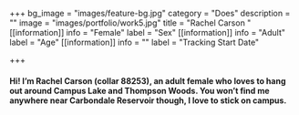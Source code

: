 +++
bg_image = "images/feature-bg.jpg"
category = "Does"
description = ""
image = "images/portfolio/work5.jpg"
title = "Rachel Carson "
[[information]]
info = "Female"
label = "Sex"
[[information]]
info = "Adult"
label = "Age"
[[information]]
info = ""
label = "Tracking Start Date"

+++
#### Hi! I’m Rachel Carson (collar 88253), an adult female who loves to hang out around Campus Lake and Thompson Woods. You won’t find me anywhere near Carbondale Reservoir though, I love to stick on campus.